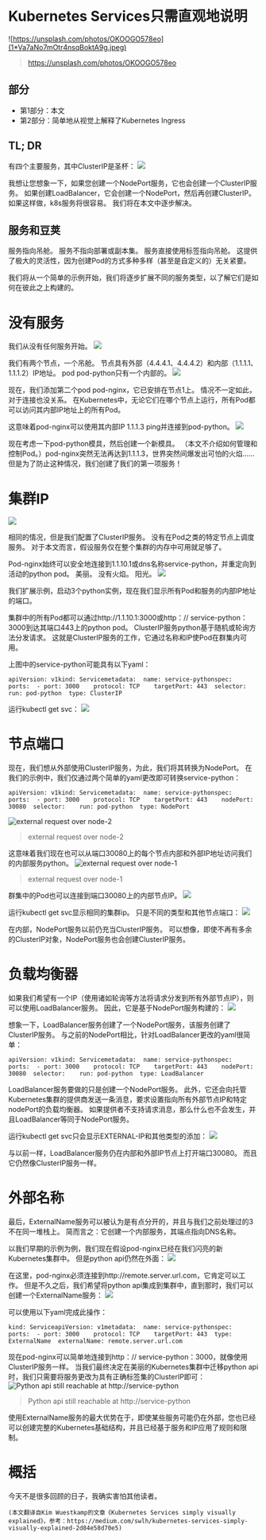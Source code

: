 # Kubernetes Services只需直观地说明
![https://unsplash.com/photos/OKOOGO578eo](1*Va7aNo7mOtr4nsqBoktA9g.jpeg)
> https://unsplash.com/photos/OKOOGO578eo

## 部分
+ 第1部分：本文
+ 第2部分：简单地从视觉上解释了Kubernetes Ingress
## TL; DR

有四个主要服务，其中ClusterIP是圣杯：
![](1*ekgvFgwKake3C781GA8NJw.png)

我想让您想象一下，如果您创建一个NodePort服务，它也会创建一个ClusterIP服务。 如果创建LoadBalancer，它会创建一个NodePort，然后再创建ClusterIP。 如果这样做，k8s服务将很容易。 我们将在本文中逐步解决。
## 服务和豆荚

服务指向吊舱。 服务不指向部署或副本集。 服务直接使用标签指向吊舱。 这提供了极大的灵活性，因为创建Pod的方式多种多样（甚至是自定义的）无关紧要。

我们将从一个简单的示例开始，我们将逐步扩展不同的服务类型，以了解它们是如何在彼此之上构建的。
# 没有服务

我们从没有任何服务开始。
![](1*NyZViBuEjg2xlw_PnvMEwg.png)

我们有两个节点，一个吊舱。 节点具有外部（4.4.4.1、4.4.4.2）和内部（1.1.1.1、1.1.1.2）IP地址。 pod pod-python只有一个内部的。
![](1*NdEDZWeXeIgK8UaBSJwPXw.png)

现在，我们添加第二个pod pod-nginx，它已安排在节点1上。 情况不一定如此，对于连接也没关系。 在Kubernetes中，无论它们在哪个节点上运行，所有Pod都可以访问其内部IP地址上的所有Pod。

这意味着pod-nginx可以使用其内部IP 1.1.1.3 ping并连接到pod-python。
![](1*SRbYX5IXKRZT5y0Eg9XhXQ.png)

现在考虑一下pod-python模具，然后创建一个新模具。 （本文不介绍如何管理和控制Pod。）pod-nginx突然无法再达到1.1.1.3，世界突然间爆发出可怕的火焰……但是为了防止这种情况，我们创建了我们的第一项服务！
# 集群IP
![](1*NtvOGi6xjAPA63kftsvtmA.png)

相同的情况，但是我们配置了ClusterIP服务。 没有在Pod之类的特定节点上调度服务。 对于本文而言，假设服务仅在整个集群的内存中可用就足够了。

Pod-nginx始终可以安全地连接到1.1.10.1或dns名称service-python，并重定向到活动的python pod。 美丽。 没有火焰。 阳光。
![](1*S-7leSdjSGGgZO3TS1-cPA.png)

我们扩展示例，启动3个python实例，现在我们显示所有Pod和服务的内部IP地址的端口。

集群中的所有Pod都可以通过http://1.1.10.1:3000或http：// service-python：3000到达其端口443上的python pod。 ClusterIP服务python基于随机或轮询方法分发请求。 这就是ClusterIP服务的工作，它通过名称和IP使Pod在群集内可用。

上图中的service-python可能具有以下yaml：
```
apiVersion: v1kind: Servicemetadata:  name: service-pythonspec:  ports:  - port: 3000    protocol: TCP    targetPort: 443  selector:    run: pod-python  type: ClusterIP
```

运行kubectl get svc：
![](1*XJAXEMHaszF-l_3PZAWZKA.png)
# 节点端口

现在，我们想从外部使用ClusterIP服务，为此，我们将其转换为NodePort。 在我们的示例中，我们仅通过两个简单的yaml更改即可转换service-python：
```
apiVersion: v1kind: Servicemetadata:  name: service-pythonspec:  ports:  - port: 3000    protocol: TCP    targetPort: 443    nodePort: 30080  selector:    run: pod-python  type: NodePort
```
![external request over node-2](1*P2hiyjUmAE_gus5O_WK3-w.png)
> external request over node-2


这意味着我们现在也可以从端口30080上的每个节点内部和外部IP地址访问我们的内部服务python。
![external request over node-1](1*RTLmSau-MoDGbgMnZxMi1w.png)
> external request over node-1


群集中的Pod也可以连接到端口30080上的内部节点IP。
![](1*5zPEQlba9w8IWgE0C52Xew.png)

运行kubectl get svc显示相同的集群ip。 只是不同的类型和其他节点端口：
![](1*Qtf6Wlo2_8utnC9f24qUyw.png)

在内部，NodePort服务以前仍充当ClusterIP服务。 可以想像，即使不再有多余的ClusterIP对象，NodePort服务也会创建ClusterIP服务。
# 负载均衡器

如果我们希望有一个IP（使用诸如轮询等方法将请求分发到所有外部节点IP），则可以使用LoadBalancer服务。 因此，它是基于NodePort服务构建的：
![](1*PDZvaDYKSUgrre_KM_N0Gw.png)

想象一下，LoadBalancer服务创建了一个NodePort服务，该服务创建了ClusterIP服务。 与之前的NodePort相比，针对LoadBalancer更改的yaml很简单：
```
apiVersion: v1kind: Servicemetadata:  name: service-pythonspec:  ports:  - port: 3000    protocol: TCP    targetPort: 443    nodePort: 30080  selector:    run: pod-python  type: LoadBalancer
```

LoadBalancer服务要做的只是创建一个NodePort服务。 此外，它还会向托管Kubernetes集群的提供商发送一条消息，要求设置指向所有外部节点IP和特定nodePort的负载均衡器。 如果提供者不支持请求消息，那么什么也不会发生，并且LoadBalancer等同于NodePort服务。

运行kubectl get svc只会显示EXTERNAL-IP和其他类型的添加：
![](1*_rU7HX-B0yDpbGQt8BVe-w.png)

与以前一样，LoadBalancer服务仍在内部和外部IP节点上打开端口30080。 而且它仍然像ClusterIP服务一样。
# 外部名称

最后，ExternalName服务可以被认为是有点分开的，并且与我们之前处理过的3不在同一堆栈上。 简而言之：它创建一个内部服务，其端点指向DNS名称。

以我们早期的示例为例，我们现在假设pod-nginx已经在我们闪亮的新Kubernetes集群中。 但是python api仍然在外面：
![](1*_JHtjOXzGF0jJ33jRDx7Ug.png)

在这里，pod-nginx必须连接到http://remote.server.url.com，它肯定可以工作。 但是不久之后，我们希望将python api集成到集群中，直到那时，我们可以创建一个ExternalName服务：
![](1*PLeF0f7ES8jWSgLBXLTKeg.png)

可以使用以下yaml完成此操作：
```
kind: ServiceapiVersion: v1metadata:  name: service-pythonspec:  ports:  - port: 3000    protocol: TCP    targetPort: 443  type: ExternalName  externalName: remote.server.url.com
```

现在pod-nginx可以简单地连接到http：// service-python：3000，就像使用ClusterIP服务一样。 当我们最终决定在美丽的Kubernetes集群中迁移python api时，我们只需要将服务更改为具有正确标签集的ClusterIP即可：
![Python api still reachable at http://service-python](1*1-IpvAQMTqOvg0McLMTiMw.png)
> Python api still reachable at http://service-python


使用ExternalName服务的最大优势在于，即使某些服务可能仍在外部，您也已经可以创建完整的Kubernetes基础结构，并且已经基于服务和IP应用了规则和限制。
# 概括

今天不是很多回顾的日子，我确实害怕其他读者。
```
(本文翻译自Kim Wuestkamp的文章《Kubernetes Services simply visually explained》，参考：https://medium.com/swlh/kubernetes-services-simply-visually-explained-2d84e58d70e5)
```
